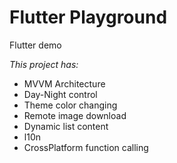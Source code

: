 # Flutter Playground

Flutter demo

*This project has:*
- MVVM Architecture
- Day-Night control
- Theme color changing
- Remote image download
- Dynamic list content
- l10n
- CrossPlatform function calling
